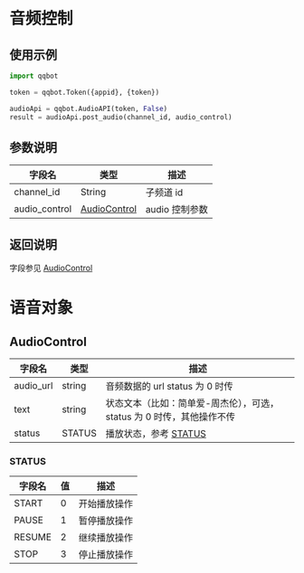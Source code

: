 # 音频控制

## 使用示例

```py
import qqbot

token = qqbot.Token({appid}, {token})

audioApi = qqbot.AudioAPI(token, False)
result = audioApi.post_audio(channel_id, audio_control)
```

## 参数说明

| 字段名       | 类型                                    | 描述           |
| ------------ | ------------------------------------- | -------------- |
| channel_id    | String                                | 子频道 id      |
| audio_control | [AudioControl](#audiocontrol) | audio 控制参数 |

## 返回说明

字段参见 [AudioControl](#audiocontrol)


# 语音对象

## AudioControl

| 字段名    | 类型   | 描述                                                                  |
| --------- | ------ | --------------------------------------------------------------------- |
| audio_url | string | 音频数据的 url status 为 0 时传                                       |
| text      | string | 状态文本（比如：简单爱-周杰伦），可选，status 为 0 时传，其他操作不传 |
| status    | STATUS | 播放状态，参考 [STATUS](#STATUS)                                                 |

### STATUS

| 字段名 | 值  | 描述         |
| ------ | --- | ------------ |
| START  | 0   | 开始播放操作 |
| PAUSE  | 1   | 暂停播放操作 |
| RESUME | 2   | 继续播放操作 |
| STOP   | 3   | 停止播放操作 |
